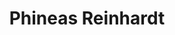 ---
title: Phineas Reinhardt

family:
  sort: Reinhardt
  given: Reinhardt

parents:
  - name: "Friedrich Reinhardt"
    type: "Father"
  - name: "Nina Reinhardt"
    type: "Mother"

siblings:
  - name: "Karl Reinhardt"
    type: Half-brother

char_data:
  - element_title: "Pronouns"
    element: ""
  - element_title: "Race"
    element: ""
  - element_title: "Age"
    element: ""
  - element_title: "Height"
    element: ""
  - element_title: "Hair"
    element: ""
  - element_title: "Skin"
    element: ""
  - element_title: "Eyes"
    element: ""

excerpt: "The youngest son and prospective heir of Friedrich Reinhardt. After the death of his first wife and the failed marriage of Karl, Friedrich was worried about his family's lineage."

sidebar:
    nav: main



---